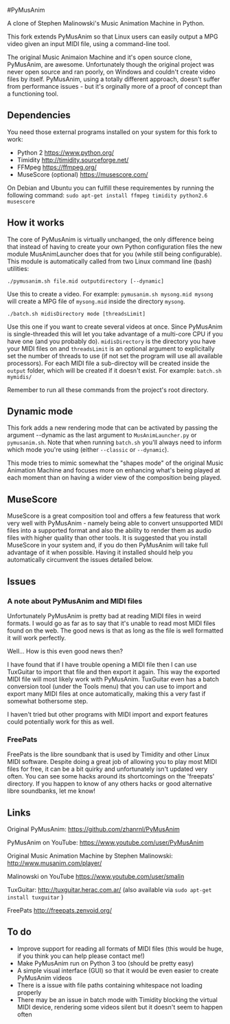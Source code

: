 
#PyMusAnim

A clone of Stephen Malinowski's Music Animation Machine in Python.

This fork extends PyMusAnim so that Linux users can easily output a MPG video given an input MIDI file, using a command-line tool.

The original Music Animaion Machine and it's open source clone, PyMusAnim, are awesome. Unfortunately though the original project was never open source and ran poorly, on Windows and couldn't create video files by itself. PyMusAnim, using a totally different approach, doesn't suffer from performance issues - but it's orginally more of a proof of concept than a functioning tool. 

## Dependencies

You need those external programs installed on your system for this fork to work:

  * Python 2 https://www.python.org/
  * Timidity http://timidity.sourceforge.net/
  * FFMpeg https://ffmpeg.org/
  * MuseScore (optional) https://musescore.com/

On Debian and Ubuntu you can fulfill these requirementes by running the following command: `sudo apt-get install ffmpeg timidity python2.6 musescore`

## How it works

The core of PyMusAnim is virtually unchanged, the only difference being that instead of having to create your own Python configuration files the new module MusAnimLauncher does that for you (while still being configurable). This module is automatically called from two Linux command line (bash) utilities:

    ./pymusanim.sh file.mid outputdirectory [--dynamic]

Use this to create a video. For example: `pymusanim.sh mysong.mid mysong` will create a MPG file of `mysong.mid` inside the directory `mysong`.

    ./batch.sh midisDirectory mode [threadsLimit]

Use this one if you want to create several videos at once. Since PyMusAnim is single-threaded this will let you take advantage of a multi-core CPU if you have one (and you probably do). `midisDirectory` is the directory you have your MIDI files on and `threadsLimit` is an optional argument to explicitally set the number of threads to use (if not set the program will use all available processors). For each MIDI file a sub-directoy will be created inside the `output` folder, which will be created if it doesn't exist. For example: `batch.sh mymidis/`

Remember to run all these commands from the project's root directory.

## Dynamic mode

This fork adds a new rendering mode that can be activated by passing the argument --dynamic as the last argument to `MusAnimLauncher.py` or `pymusanim.sh`. Note that when running `batch.sh` you'll always need to inform which mode you're using (either `--classic` or `--dynamic`).

This mode tries to mimic somewhat the "shapes mode" of the original Music Animation Machine and focuses more on enhancing what's being played at each moment than on having a wider view of the composition being played.

## MuseScore

MuseScore is a great composition tool and offers a few featuress that work very well with PyMusAnim - namely being able to convert unsupported MIDI files into a supported format and also the ability to render them as audio files with higher quality than other tools. It is suggested that you install MuseScore in your system and, if you do then PyMusAnim will take full advantage of it when possible. Having it installed should help you automatically circumvent the issues detailed below.

## Issues

### A note about PyMusAnim and MIDI files

Unfortunately PyMusAnim is pretty bad at reading MIDI files in weird formats. I would go as far as to say that it's unable to read most MIDI files found on the web. The good news is that as long as the file is well formatted it will work perfectly.

Well... How is this even good news then? 

I have found that if I have trouble opening a MIDI file then I can use TuxGuitar to import that file and then export it again. This way the exported MIDI file will most likely work with PyMusAnim. TuxGuitar even has a batch conversion tool (under the Tools menu) that you can use to import and export many MIDI files at once automatically, making this a very fast if somewhat bothersome step.

I haven't tried but other programs with MIDI import and export features could potentially work for this as well.

### FreePats

FreePats is the libre soundbank that is used by Timidity and other Linux MIDI software. Despite doing a great job of allowing you to play most MIDI files for free, it can be a bit quirky and unfortunately isn't updated very often. You can see some hacks around its shortcomings on the 'freepats' directory. If you happen to know of any others hacks or good alternative libre soundbanks, let me know!

## Links

Original PyMusAnim: https://github.com/zhanrnl/PyMusAnim

PyMusAnim on YouTube: https://www.youtube.com/user/PyMusAnim

Original Music Animation Machine by Stephen Malinowski: http://www.musanim.com/player/

Malinowski on YouTube https://www.youtube.com/user/smalin

TuxGuitar: http://tuxguitar.herac.com.ar/ (also available via `sudo apt-get install tuxguitar` )

FreePats http://freepats.zenvoid.org/

## To do

* Improve support for reading all formats of MIDI files (this would be huge, if you think you can help please contact me!)
* Make PyMusAnim run on Python 3 too (should be pretty easy)
* A simple visual interface (GUI) so that it would be even easier to create PyMusAnim videos
* There is a issue with file paths containing whitespace not loading properly
* There may be an issue in batch mode with Timidity blocking the virtual MIDI device, rendering some videos silent but it doesn't seem to happen often
